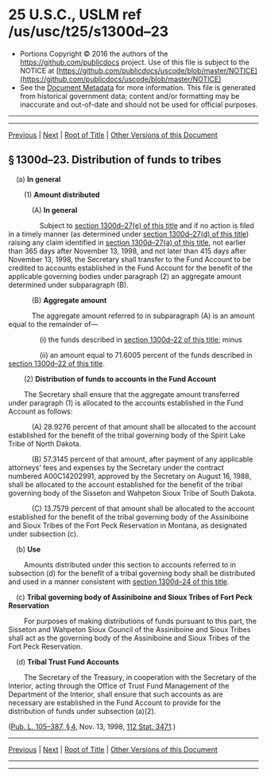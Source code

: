 ---
---

# 25 U.S.C., USLM ref /us/usc/t25/s1300d–23

* Portions Copyright © 2016 the authors of the https://github.com/publicdocs project.
  Use of this file is subject to the NOTICE at [https://github.com/publicdocs/uscode/blob/master/NOTICE](https://github.com/publicdocs/uscode/blob/master/NOTICE)
* See the [Document Metadata](././../../../../../..//README.md) for more information.
  This file is generated from historical government data; content and/or formatting may be inaccurate and out-of-date and should not be used for official purposes.

----------
----------

[Previous](./../../../../../..//us/usc/t25/ch14/schLXXV/ptB/m__us_usc_t25_s1300d–22.md) | [Next](./../../../../../..//us/usc/t25/ch14/schLXXV/ptB/m__us_usc_t25_s1300d–24.md) | [Root of Title](./../../../../../../) | [Other Versions of this Document](https://publicdocs.github.io/go/links?ns=uslm&ref=%2Fus%2Fusc%2Ft25%2Fs1300d%E2%80%9323)

## § 1300d–23. Distribution of funds to tribes

    (a) __In general__ 

        (1) __Amount distributed__ 

            (A) __In general__ 

                Subject to [section 1300d–27(e) of this title][/us/usc/t25/s1300d–27/e] and if no action is filed in a timely manner (as determined under [section 1300d–27(d) of this title][/us/usc/t25/s1300d–27/d]) raising any claim identified in [section 1300d–27(a) of this title][/us/usc/t25/s1300d–27/a], not earlier than 365 days after November 13, 1998, and not later than 415 days after November 13, 1998, the Secretary shall transfer to the Fund Account to be credited to accounts established in the Fund Account for the benefit of the applicable governing bodies under paragraph (2) an aggregate amount determined under subparagraph (B).

            (B) __Aggregate amount__ 

            The aggregate amount referred to in subparagraph (A) is an amount equal to the remainder of—

                (i) the funds described in [section 1300d–22 of this title][/us/usc/t25/s1300d–22]; minus

                (ii) an amount equal to 71.6005 percent of the funds described in [section 1300d–22 of this title][/us/usc/t25/s1300d–22].

        (2) __Distribution of funds to accounts in the Fund Account__ 

        The Secretary shall ensure that the aggregate amount transferred under paragraph (1) is allocated to the accounts established in the Fund Account as follows:

            (A) 28.9276 percent of that amount shall be allocated to the account established for the benefit of the tribal governing body of the Spirit Lake Tribe of North Dakota.

            (B) 57.3145 percent of that amount, after payment of any applicable attorneys’ fees and expenses by the Secretary under the contract numbered A00C14202991, approved by the Secretary on August 16, 1988, shall be allocated to the account established for the benefit of the tribal governing body of the Sisseton and Wahpeton Sioux Tribe of South Dakota.

            (C) 13.7579 percent of that amount shall be allocated to the account established for the benefit of the tribal governing body of the Assiniboine and Sioux Tribes of the Fort Peck Reservation in Montana, as designated under subsection (c).

    (b) __Use__ 

        Amounts distributed under this section to accounts referred to in subsection (d) for the benefit of a tribal governing body shall be distributed and used in a manner consistent with [section 1300d–24 of this title][/us/usc/t25/s1300d–24].

    (c) __Tribal governing body of Assiniboine and Sioux Tribes of Fort Peck Reservation__ 

        For purposes of making distributions of funds pursuant to this part, the Sisseton and Wahpeton Sioux Council of the Assiniboine and Sioux Tribes shall act as the governing body of the Assiniboine and Sioux Tribes of the Fort Peck Reservation.

    (d) __Tribal Trust Fund Accounts__ 

        The Secretary of the Treasury, in cooperation with the Secretary of the Interior, acting through the Office of Trust Fund Management of the Department of the Interior, shall ensure that such accounts as are necessary are established in the Fund Account to provide for the distribution of funds under subsection (a)(2).

([Pub. L. 105–387, § 4][/us/pl/105/387/s4], Nov. 13, 1998, [112 Stat. 3471][/us/stat/112/3471].)

----------

[Previous](./../../../../../..//us/usc/t25/ch14/schLXXV/ptB/m__us_usc_t25_s1300d–22.md) | [Next](./../../../../../..//us/usc/t25/ch14/schLXXV/ptB/m__us_usc_t25_s1300d–24.md) | [Root of Title](./../../../../../../) | [Other Versions of this Document](https://publicdocs.github.io/go/links?ns=uslm&ref=%2Fus%2Fusc%2Ft25%2Fs1300d%E2%80%9323)

----------
----------

[/us/usc/t25/s1300d–27/e]: https://publicdocs.github.io/go/links?ns=uslm&ref=%2Fus%2Fusc%2Ft25%2Fs1300d%E2%80%9327%2Fe
[/us/usc/t25/s1300d–27/d]: https://publicdocs.github.io/go/links?ns=uslm&ref=%2Fus%2Fusc%2Ft25%2Fs1300d%E2%80%9327%2Fd
[/us/usc/t25/s1300d–27/a]: https://publicdocs.github.io/go/links?ns=uslm&ref=%2Fus%2Fusc%2Ft25%2Fs1300d%E2%80%9327%2Fa
[/us/usc/t25/s1300d–22]: https://publicdocs.github.io/go/links?ns=uslm&ref=%2Fus%2Fusc%2Ft25%2Fs1300d%E2%80%9322
[/us/usc/t25/s1300d–22]: https://publicdocs.github.io/go/links?ns=uslm&ref=%2Fus%2Fusc%2Ft25%2Fs1300d%E2%80%9322
[/us/usc/t25/s1300d–24]: https://publicdocs.github.io/go/links?ns=uslm&ref=%2Fus%2Fusc%2Ft25%2Fs1300d%E2%80%9324
[/us/pl/105/387/s4]: https://publicdocs.github.io/go/links?ns=uslm&ref=%2Fus%2Fpl%2F105%2F387%2Fs4
[/us/stat/112/3471]: https://publicdocs.github.io/go/links?ns=uslm&ref=%2Fus%2Fstat%2F112%2F3471


